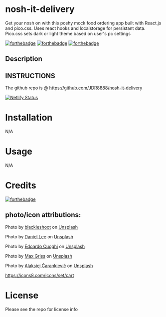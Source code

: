 # nosh-it-delivery
Get your nosh on with this poshy mock food ordering app built with React.js and pico.css. Uses react hooks and localstorage for persistant data. Pico.css sets dark or light theme based on user's pc settings


[![forthebadge](https://forthebadge.com/images/badges/powered-by-coffee.svg)](https://forthebadge.com) [![forthebadge](https://forthebadge.com/images/badges/uses-js.svg)](https://forthebadge.com) [![forthebadge](https://forthebadge.com/images/badges/gluten-free.svg)](https://forthebadge.com) 

## Description


## INSTRUCTIONS



The github repo is @ https://github.com/JDR8888/nosh-it-delivery 

[![Netlify Status](https://api.netlify.com/api/v1/badges/d6d0a6dc-817e-46a6-9967-cc066a95b23d/deploy-status)](https://app.netlify.com/sites/nosh-it-food-delivery/deploys)



# Installation
N/A
# Usage
N/A
# Credits   
  [![forthebadge](https://forthebadge.com/images/badges/uses-badges.svg)](https://forthebadge.com) 
  
## photo/icon attributions:
Photo by <a href="https://unsplash.com/@blackieshoot?utm_source=unsplash&utm_medium=referral&utm_content=creditCopyText">blackieshoot</a> on <a href="https://unsplash.com/s/photos/caviar?utm_source=unsplash&utm_medium=referral&utm_content=creditCopyText">Unsplash</a>

  Photo by <a href="https://unsplash.com/@crtvdan?utm_source=unsplash&utm_medium=referral&utm_content=creditCopyText">Daniel Lee</a> on <a href="https://unsplash.com/s/photos/deviled-eggs?utm_source=unsplash&utm_medium=referral&utm_content=creditCopyText">Unsplash</a>

  Photo by <a href="https://unsplash.com/@edoardo_cuoghi_98?utm_source=unsplash&utm_medium=referral&utm_content=creditCopyText">Edoardo Cuoghi</a> on <a href="https://unsplash.com/s/photos/oysters?utm_source=unsplash&utm_medium=referral&utm_content=creditCopyText">Unsplash</a>
  
  Photo by <a href="https://unsplash.com/@grissphoto?utm_source=unsplash&utm_medium=referral&utm_content=creditCopyText">Max Griss</a> on <a href="https://unsplash.com/s/photos/polenta?utm_source=unsplash&utm_medium=referral&utm_content=creditCopyText">Unsplash</a>
  
  Photo by <a href="https://unsplash.com/@cherenkevich?utm_source=unsplash&utm_medium=referral&utm_content=creditCopyText">Alaksiej Čarankievič</a> on <a href="https://unsplash.com/s/photos/tartare?utm_source=unsplash&utm_medium=referral&utm_content=creditCopyText">Unsplash</a>
  
  https://icons8.com/icons/set/cart
  

# License
Please see the repo for license info